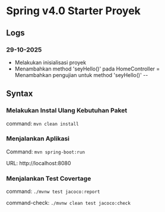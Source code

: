 # Spring v4.0 Starter Proyek

## Logs

### 29-10-2025

- Melakukan inisialisasi proyek
- Menambahkan method 'seyHello()' pada HomeController
= Menambahkan pengujian untuk method 'seyHello()'
-- 


## Syntax

### Melakukan Instal Ulang Kebutuhan Paket

command: `mvn clean install`

### Menjalankan Aplikasi

Command: `mvn spring-boot:run`

URL: http://localhost:8080

### Menjalankan Test Covertage

command: `./mvnw test jacoco:report`

command-check: `./mvnw clean test jacoco:check`



